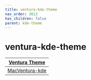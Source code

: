 ```yaml
---
title: ventura-kde-theme
nav_order: 3613
has_children: false
parent: kde-theme
---
```



# ventura-kde-theme

| [Ventura Theme](https://samwhelp.github.io/note-about-theme/read/desktop-theme/themes/ventura-theme.html) |
| --- |
| [MacVentura-kde](https://github.com/vinceliuice/MacVentura-kde) |
